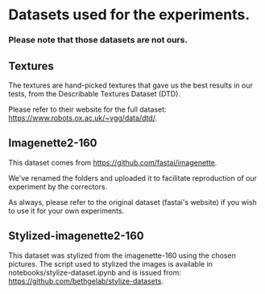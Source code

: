 # Datasets used for the experiments.

### Please note that those datasets are not ours.

## Textures 

The textures are hand-picked textures that gave us the best results in our tests, 
from the Describable Textures Dataset (DTD). 

Please refer to their website for the full dataset: https://www.robots.ox.ac.uk/~vgg/data/dtd/.

## Imagenette2-160

This dataset comes from https://github.com/fastai/imagenette. 

We've renamed the folders and uploaded it to facilitate reproduction of our experiment by the correctors.

As always, please refer to the original dataset (fastai's website) if you wish to use it for your own experiments.

## Stylized-imagenette2-160

This dataset was stylized from the imagenette-160 using the chosen pictures. 
The script used to stylized the images is available in notebooks/stylize-dataset.ipynb and is issued from:
https://github.com/bethgelab/stylize-datasets.
